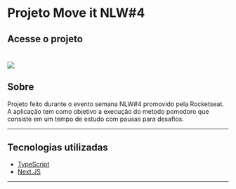 # Projeto Move it NLW#4

<h2>
<a src="https://moveit-n70vimau6-luisclaudiocr.vercel.app/">Acesse o projeto</a>
</h2>

<h1>
<a src="https://moveit-n70vimau6-luisclaudiocr.vercel.app/"><img src="https://ik.imagekit.io/ka6vxnsk6aa/moveit-gif_KpMsoCKCf.gif"></a>
</h1>

## Sobre

Projeto feito durante o evento semana NLW#4 promovido pela Rocketseat. A aplicação tem como objetivo a execução do metodo pomodoro que consiste em um tempo de estudo com pausas para desafios.

---

## Tecnologias utilizadas

- [TypeScript](https://www.typescriptlang.org/)
- [Next.JS](https://nextjs.org/)

---